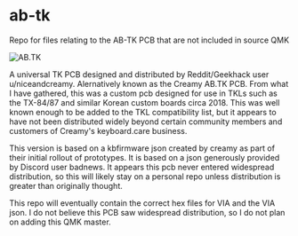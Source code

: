 # ab-tk
Repo for files relating to the AB-TK PCB that are not included in source QMK




![AB.TK](https://i.imgur.com/Sw8G5IV.jpg)

A universal TK PCB designed and distributed by Reddit/Geekhack user u/niceandcreamy. Alernatively known as the Creamy AB.TK PCB. From what I have gathered, this was a custom pcb designed for use in TKLs such as the TX-84/87 and similar Korean custom boards circa 2018. This was well known enough to be added to the TKL compatibility list, but it appears to have not been distributed widely beyond certain community members and customers of Creamy's keyboard.care business.

This version is based on a kbfirmware json created by creamy as part of their initial rollout of prototypes. It is based on a json generously provided by Discord user badnews. It appears this pcb never entered widespread distribution, so this will likely stay on a personal repo unless distribution is greater than originally thought. 

This repo will eventually contain the correct hex files for VIA and the VIA json. I do not believe this PCB saw widespread distribution, so I do not plan on adding this QMK master.
